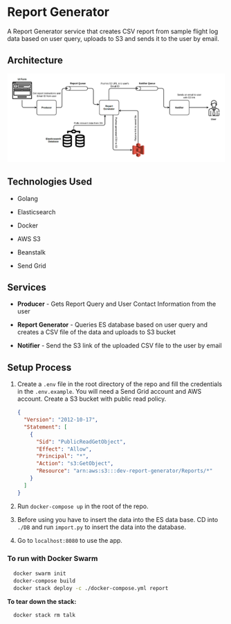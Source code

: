 # Report Generator

A Report Generator service that creates CSV report from sample flight log data based on user query, uploads to S3 and sends it to the user by email.

## Architecture

![Architecture](./DB/architecture.png)

## Technologies Used

- Golang

- Elasticsearch

- Docker

- AWS S3

- Beanstalk

- Send Grid

## Services

- **Producer** - Gets Report Query and User Contact Information from the user

- **Report Generator** - Queries ES database based on user query and creates a CSV file of the data and uploads to S3 bucket

- **Notifier** - Send the S3 link of the uploaded CSV file to the user by email

## Setup Process

1. Create a `.env` file in the root directory of the repo and fill the credentials in the `.env.example`. You will need a Send Grid account and AWS account. Create a S3 bucket with public read policy.

   ```json
   {
     "Version": "2012-10-17",
     "Statement": [
       {
         "Sid": "PublicReadGetObject",
         "Effect": "Allow",
         "Principal": "*",
         "Action": "s3:GetObject",
         "Resource": "arn:aws:s3:::dev-report-generator/Reports/*"
       }
     ]
   }
   ```

2. Run `docker-compose up` in the root of the repo.

3. Before using you have to insert the data into the ES data base. CD into `./DB` and run `import.py` to insert the data into the database.

4. Go to `localhost:8080` to use the app.

### To run with Docker Swarm

```bash
  docker swarm init
  docker-compose build
  docker stack deploy -c ./docker-compose.yml report
```

**To tear down the stack:**

```bash
  docker stack rm talk
```
